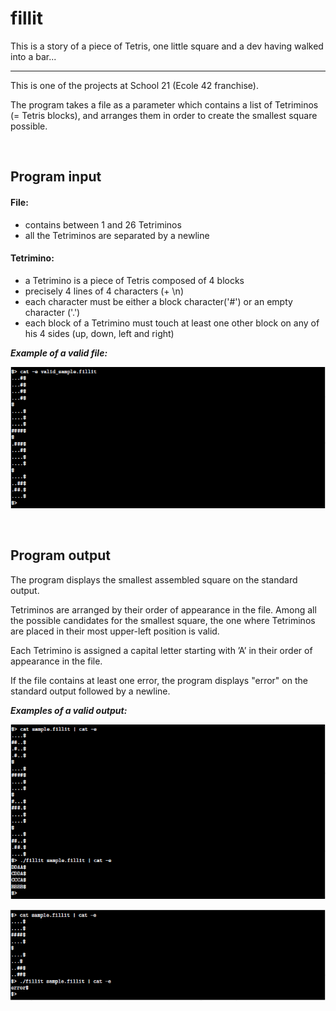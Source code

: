 # fillit
This is a story of a piece of Tetris, one little square and a dev having walked into a bar...

---------------------------------------------------------------------------------------------

This is one of the projects at School 21 (Ecole 42 franchise).

The program takes a file as a parameter which contains a list of Tetriminos (= Tetris blocks), 
and arranges them in order to create the smallest square possible.

<br/>

## Program input

#### File:
 - contains between 1 and 26 Tetriminos
 - all the Tetriminos are separated by a newline
 
#### Tetrimino:
 - a Tetrimino is a piece of Tetris composed of 4 blocks
 - precisely 4 lines of 4 characters (+ \n)
 - each character must be either a block character('#') or an empty character ('.')
 - each block of a Tetrimino must touch at least one other block on any of his 4 sides 
   (up, down, left and right)
   
**_Example of a valid file:_**

![](images/valid_file.PNG)

<br/>

## Program output


The program displays the smallest assembled square on the standard output.

Tetriminos are arranged by their order of appearance in the file. Among all the possible
candidates for the smallest square, the one where Tetriminos are placed in their most 
upper-left position is valid.

Each Tetrimino is assigned a capital letter starting with ’A’ in their order of appearance 
in the file.

If the file contains at least one error, the program displays "error" on the standard
output followed by a newline.

**_Examples of a valid output:_**

![](images/valid_output.PNG)

![](images/valid_output_1.PNG)

